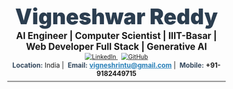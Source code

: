 <!-- ===================================================== --> <!-- Vigneshwar Reddy --> <!-- AI Engineer | Nodejs&Expressjs Developer | Computer Scientist | IIIT-Basar --> <!-- Full Stack Web Developer Specialised in Backend | Generative AI --> <!-- ===================================================== --> <h1 align="center" style="margin:2px 0; font-size:3.5em; color:#2C3E50; font-weight:900;">Vigneshwar Reddy</h1> <p align="center" style="margin:2px 0; font-size:1.5em; font-weight:700;"> AI Engineer | Computer Scientist | IIIT-Basar | Web Developer Full Stack | Generative AI </p> <div align="center" style="margin:2px 0;"> <a href="https://www.linkedin.com/in/vigneshrintu/" target="_blank" style="margin:0 4px;"> <img src="https://img.shields.io/badge/LinkedIn-0A66C2?style=for-the-badge&logo=linkedin&logoColor=white" alt="LinkedIn" /> </a> <a href="https://github.com/vigneshrintu/" target="_blank" style="margin:0 4px;"> <img src="https://img.shields.io/badge/GitHub-181717?style=for-the-badge&logo=github&logoColor=white" alt="GitHub" /> </a> </div> <div align="center" style="margin:2px 0; font-size:1.1em;"> <strong style="color:#34495E;">Location:</strong> India&nbsp;|&nbsp; <strong style="color:#34495E;">Email:</strong> <a href="mailto:vigneshrintu@gmail.com" style="color:#2980B9;"><strong>vigneshrintu@gmail.com</strong></a>&nbsp;|&nbsp; <strong style="color:#34495E;">Mobile:</strong> <strong>+91-9182449715</strong> </div> <hr style="margin:6px 0; border:0; border-top:2px solid #eee;" /> <table style="width:100%; border-collapse:collapse;"> <tr> 

